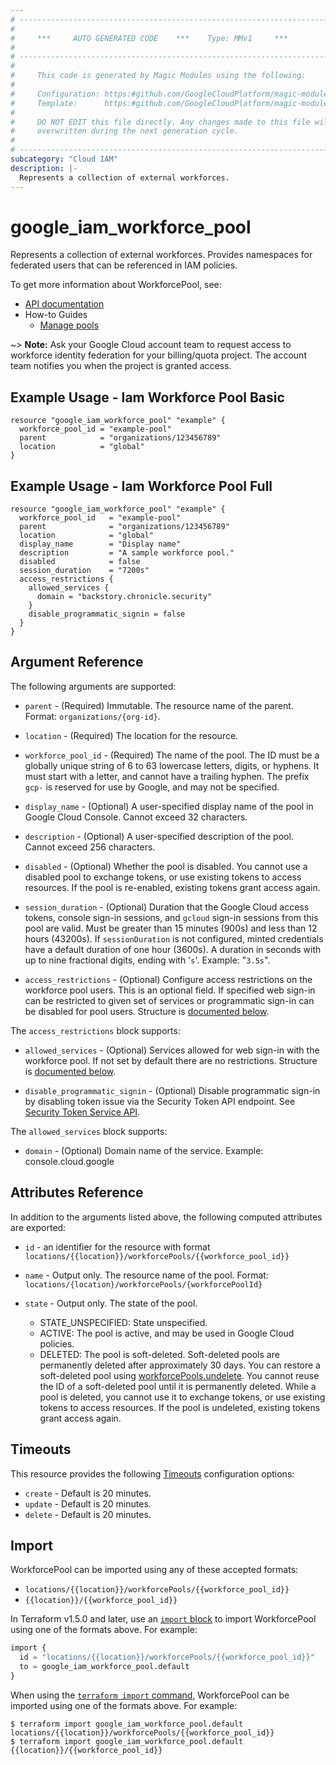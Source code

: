 ```yaml
---
# ----------------------------------------------------------------------------
#
#     ***     AUTO GENERATED CODE    ***    Type: MMv1     ***
#
# ----------------------------------------------------------------------------
#
#     This code is generated by Magic Modules using the following:
#
#     Configuration: https:#github.com/GoogleCloudPlatform/magic-modules/tree/main/mmv1/products/iamworkforcepool/WorkforcePool.yaml
#     Template:      https:#github.com/GoogleCloudPlatform/magic-modules/tree/main/mmv1/templates/terraform/resource.html.markdown.tmpl
#
#     DO NOT EDIT this file directly. Any changes made to this file will be
#     overwritten during the next generation cycle.
#
# ----------------------------------------------------------------------------
subcategory: "Cloud IAM"
description: |-
  Represents a collection of external workforces.
---
```


# google_iam_workforce_pool

Represents a collection of external workforces. Provides namespaces for
federated users that can be referenced in IAM policies.


To get more information about WorkforcePool, see:

* [API documentation](https://cloud.google.com/iam/docs/reference/rest/v1/locations.workforcePools)
* How-to Guides
    * [Manage pools](https://cloud.google.com/iam/docs/manage-workforce-identity-pools-providers#manage_pools)

~> **Note:** Ask your Google Cloud account team to request access to workforce identity federation for
your billing/quota project. The account team notifies you when the project is granted access.

## Example Usage - Iam Workforce Pool Basic


```hcl
resource "google_iam_workforce_pool" "example" {
  workforce_pool_id = "example-pool"
  parent            = "organizations/123456789"
  location          = "global"
}
```
## Example Usage - Iam Workforce Pool Full


```hcl
resource "google_iam_workforce_pool" "example" {
  workforce_pool_id   = "example-pool"
  parent              = "organizations/123456789"
  location            = "global"
  display_name        = "Display name"
  description         = "A sample workforce pool."
  disabled            = false
  session_duration    = "7200s"
  access_restrictions {
    allowed_services {
      domain = "backstory.chronicle.security"
    }
    disable_programmatic_signin = false
  }
}
```

## Argument Reference

The following arguments are supported:


* `parent` -
  (Required)
  Immutable. The resource name of the parent. Format: `organizations/{org-id}`.

* `location` -
  (Required)
  The location for the resource.

* `workforce_pool_id` -
  (Required)
  The name of the pool. The ID must be a globally unique string of 6 to 63 lowercase letters,
  digits, or hyphens. It must start with a letter, and cannot have a trailing hyphen.
  The prefix `gcp-` is reserved for use by Google, and may not be specified.


* `display_name` -
  (Optional)
  A user-specified display name of the pool in Google Cloud Console. Cannot exceed 32 characters.

* `description` -
  (Optional)
  A user-specified description of the pool. Cannot exceed 256 characters.

* `disabled` -
  (Optional)
  Whether the pool is disabled. You cannot use a disabled pool to exchange tokens,
  or use existing tokens to access resources. If the pool is re-enabled, existing tokens grant access again.

* `session_duration` -
  (Optional)
  Duration that the Google Cloud access tokens, console sign-in sessions,
  and `gcloud` sign-in sessions from this pool are valid.
  Must be greater than 15 minutes (900s) and less than 12 hours (43200s).
  If `sessionDuration` is not configured, minted credentials have a default duration of one hour (3600s).
  A duration in seconds with up to nine fractional digits, ending with '`s`'. Example: "`3.5s`".

* `access_restrictions` -
  (Optional)
  Configure access restrictions on the workforce pool users. This is an optional field. If specified web
  sign-in can be restricted to given set of services or programmatic sign-in can be disabled for pool users.
  Structure is [documented below](#nested_access_restrictions).



<a name="nested_access_restrictions"></a>The `access_restrictions` block supports:

* `allowed_services` -
  (Optional)
  Services allowed for web sign-in with the workforce pool.
  If not set by default there are no restrictions.
  Structure is [documented below](#nested_access_restrictions_allowed_services).

* `disable_programmatic_signin` -
  (Optional)
  Disable programmatic sign-in by disabling token issue via the Security Token API endpoint.
  See [Security Token Service API](https://cloud.google.com/iam/docs/reference/sts/rest).


<a name="nested_access_restrictions_allowed_services"></a>The `allowed_services` block supports:

* `domain` -
  (Optional)
  Domain name of the service.
  Example: console.cloud.google

## Attributes Reference

In addition to the arguments listed above, the following computed attributes are exported:

* `id` - an identifier for the resource with format `locations/{{location}}/workforcePools/{{workforce_pool_id}}`

* `name` -
  Output only. The resource name of the pool.
  Format: `locations/{location}/workforcePools/{workforcePoolId}`

* `state` -
  Output only. The state of the pool.
   * STATE_UNSPECIFIED: State unspecified.
   * ACTIVE: The pool is active, and may be used in Google Cloud policies.
   * DELETED: The pool is soft-deleted. Soft-deleted pools are permanently deleted
     after approximately 30 days. You can restore a soft-deleted pool using
     [workforcePools.undelete](https://cloud.google.com/iam/docs/reference/rest/v1/locations.workforcePools/undelete#google.iam.admin.v1.WorkforcePools.UndeleteWorkforcePool).
     You cannot reuse the ID of a soft-deleted pool until it is permanently deleted.
     While a pool is deleted, you cannot use it to exchange tokens, or use
     existing tokens to access resources. If the pool is undeleted, existing
     tokens grant access again.


## Timeouts

This resource provides the following
[Timeouts](https://developer.hashicorp.com/terraform/plugin/sdkv2/resources/retries-and-customizable-timeouts) configuration options:

- `create` - Default is 20 minutes.
- `update` - Default is 20 minutes.
- `delete` - Default is 20 minutes.

## Import


WorkforcePool can be imported using any of these accepted formats:

* `locations/{{location}}/workforcePools/{{workforce_pool_id}}`
* `{{location}}/{{workforce_pool_id}}`


In Terraform v1.5.0 and later, use an [`import` block](https://developer.hashicorp.com/terraform/language/import) to import WorkforcePool using one of the formats above. For example:

```tf
import {
  id = "locations/{{location}}/workforcePools/{{workforce_pool_id}}"
  to = google_iam_workforce_pool.default
}
```

When using the [`terraform import` command](https://developer.hashicorp.com/terraform/cli/commands/import), WorkforcePool can be imported using one of the formats above. For example:

```
$ terraform import google_iam_workforce_pool.default locations/{{location}}/workforcePools/{{workforce_pool_id}}
$ terraform import google_iam_workforce_pool.default {{location}}/{{workforce_pool_id}}
```
